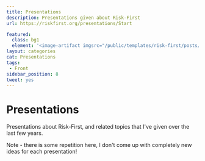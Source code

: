```yaml
---
title: Presentations
description: Presentations given about Risk-First
url: https://riskfirst.org/presentations/Start

featured: 
  class: bg1
  element: '<image-artifact imgsrc="/public/templates/risk-first/posts/presentation.svg">Presentations</image-artifact>'
layout: categories
cat: Presentations
tags:
 - Front
sidebar_position: 8 
tweet: yes
---
```


# Presentations

Presentations about Risk-First, and related topics that I've given over the last few years.  

Note - there is some repetition here, I don't come up with completely new ideas for each presentation!

<TagList filter="presentations" />